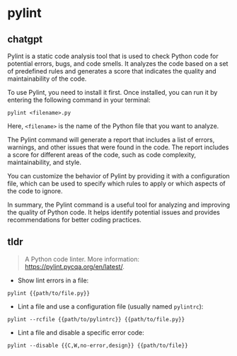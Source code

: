 # pylint 
## chatgpt 
Pylint is a static code analysis tool that is used to check Python code for potential errors, bugs, and code smells. It analyzes the code based on a set of predefined rules and generates a score that indicates the quality and maintainability of the code.

To use Pylint, you need to install it first. Once installed, you can run it by entering the following command in your terminal:

`pylint <filename>.py`

Here, `<filename>` is the name of the Python file that you want to analyze.

The Pylint command will generate a report that includes a list of errors, warnings, and other issues that were found in the code. The report includes a score for different areas of the code, such as code complexity, maintainability, and style.

You can customize the behavior of Pylint by providing it with a configuration file, which can be used to specify which rules to apply or which aspects of the code to ignore.

In summary, the Pylint command is a useful tool for analyzing and improving the quality of Python code. It helps identify potential issues and provides recommendations for better coding practices. 

## tldr 
 
> A Python code linter.
> More information: <https://pylint.pycqa.org/en/latest/>.

- Show lint errors in a file:

`pylint {{path/to/file.py}}`

- Lint a file and use a configuration file (usually named `pylintrc`):

`pylint --rcfile {{path/to/pylintrc}} {{path/to/file.py}}`

- Lint a file and disable a specific error code:

`pylint --disable {{C,W,no-error,design}} {{path/to/file}}`
